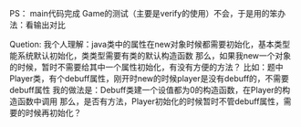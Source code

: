 
PS：
     main代码完成
     Game的测试（主要是verify的使用）不会，于是用的笨办法：看输出对比

Quetion:
     我个人理解：java类中的属性在new对象时候都需要初始化，基本类型能系统默认初始化，类类型需要有类的默认构造函数
     那么，如果我new一个对象的时候，暂时不需要给其中一个属性初始化，有没有方便的方法？
            比如：题中Player类，有个debuff属性，刚开时new的时候player是没有debuff的，不需要debuff属性
            我的做法是：Debuff类建一个设值都为0的构造函数，在Player的构造函数中调用
            那么，是否有方法，Player初始化的时候暂时不管debuff属性，需要的时候再初始化？